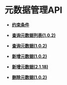 # 元数据管理API<a name="ges_03_0067"></a>

-   **[约束条件](约束条件.md)**  

-   **[查询元数据列表\(1.0.2\)](查询元数据列表(1-0-2).md)**  

-   **[查询元数据\(1.0.2\)](查询元数据(1-0-2).md)**  

-   **[新增元数据\(1.0.2\)](新增元数据(1-0-2).md)**  

-   **[新增元数据\(2.1.18\)](新增元数据(2-1-18).md)**  

-   **[删除元数据\(1.0.2\)](删除元数据(1-0-2).md)**  


